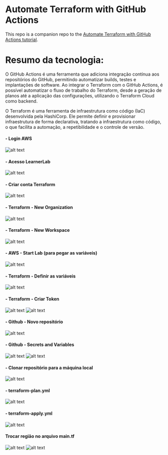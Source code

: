 # Automate Terraform with GitHub Actions

This repo is a companion repo to the [Automate Terraform with GitHub Actions tutorial](https://developer.hashicorp.com/terraform/tutorials/automation/github-actions).


# Resumo da tecnologia:
O GitHub Actions é uma ferramenta que adiciona integração contínua aos repositórios do GitHub, permitindo automatizar builds, testes e implantações de software. Ao integrar o Terraform com o GitHub Actions, é possível automatizar o fluxo de trabalho do Terraform, desde a geração de planos até a aplicação das configurações, utilizando o Terraform Cloud como backend.

O Terraform é uma ferramenta de infraestrutura como código (IaC) desenvolvida pela HashiCorp. Ele permite definir e provisionar infraestrutura de forma declarativa, tratando a infraestrutura como código, o que facilita a automação, a repetibilidade e o controle de versão.

#### - Login AWS
![alt text](image.png)

#### - Acesso LearnerLab
![alt text](image-1.png)

#### - Criar conta Terraform
![alt text](image-2.png)

#### - Terraform - New Organization
![alt text](image-3.png)

#### - Terraform - New Workspace
![alt text](image-4.png)

#### - AWS - Start Lab (para pegar as variáveis)
![alt text](image-5.png)

#### - Terraform - Definir as variáveis
![alt text](image-6.png)

#### - Terraform - Criar Token
![alt text](image-7.png)
![alt text](image-8.png)

#### - Github - Novo repositório
![alt text](image-9.png)

#### - Github - Secrets and Variables
![alt text](image-10.png)
![alt text](image-11.png)

#### - Clonar repositório para a máquina local
![alt text](image-12.png)

#### - terraform-plan.yml
![alt text](image-13.png)

#### - terraform-apply.yml
![alt text](image-14.png)

#### Trocar região no arquivo main.tf
![alt text](image-15.png)
![alt text](image-16.png)